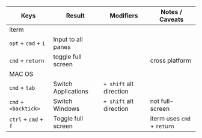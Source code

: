 Keys | Result | Modifiers | Notes / Caveats
-----|--------|-----------|----------------
iterm |
`opt` + `cmd` +  `i` | Input to all panes
`cmd` + `return` | toggle full screen | | cross platform
 MAC OS |
`cmd` + `tab` | Switch Applications | `+ shift` alt direction |
`cmd` + `<backtick>` | Switch Windows | `+ shift` alt direction | not full-screen
| `ctrl` + `cmd` + `f` | Toggle full screen | | iterm uses `cmd` + `return`